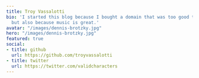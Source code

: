 ```yaml
---
title: Troy Vassalotti
bio: 'I started this blog because I bought a domain that was too good to pass up,
  but also because music is great.'
avatar: "/images/dennis-brotzky.jpg"
hero: "/images/dennis-brotzky.jpg"
featured: true
social:
- title: github
  url: https://github.com/troyvassalotti
- title: twitter
  url: https://twitter.com/validcharacters
---
```

